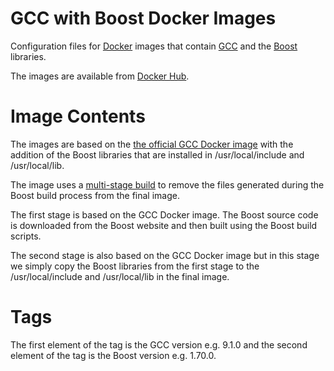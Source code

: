 # GCC with Boost Docker Images

Configuration files for [Docker](https://www.docker.com/) images that contain [GCC](https://gcc.gnu.org/) and
the [Boost](https://www.boost.org/) libraries.

The images are available from [Docker Hub](https://hub.docker.com/r/ishikocpp/gcc-boost).

# Image Contents

The images are based on the [the official GCC Docker image](https://hub.docker.com/_/gcc) with the addition of 
the Boost libraries that are installed in /usr/local/include and /usr/local/lib.

The image uses a [multi-stage build](https://docs.docker.com/develop/develop-images/multistage-build/) to remove
the files generated during the Boost build process from the final image.

The first stage is based on the GCC Docker image. The Boost source code is downloaded from the Boost website and
then built using the Boost build scripts.

The second stage is also based on the GCC Docker image but in this stage we simply copy the Boost libraries from
the first stage to the /usr/local/include and /usr/local/lib in the final image.


# Tags

The first element of the tag is the GCC version e.g. 9.1.0 and the second element of the tag is the Boost version
e.g. 1.70.0.
